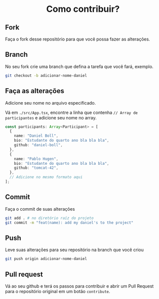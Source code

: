 # <h1 align="center">Como contribuir?</h1>

## Fork

Faça o fork desse repositório para que você possa fazer as alterações.

## Branch

No seu fork crie uma branch que defina a tarefa que você fará, exemplo.

```sh
git checkout -b adicionar-nome-daniel
```

## Faça as alterações

Adicione seu nome no arquivo especificado.

Vá em `./src/App.tsx`, encontre a linha que contenha `// Array de participantes` e adicione seu nome no array.

```ts
const participants: Array<Participant> = [
  {
    name: "Daniel Boll",
    bio: "Estudante do quarto ano bla bla bla",
    github: "daniel-boll",
  },
  {
    name: "Pablo Hugen",
    bio: "Estudante do quarto ano bla bla bla",
    github: "tomcat-42",
  },
  // Adicione no mesmo formato aqui
];
```

## Commit

Faça o commit de suas alterações

```sh
git add . # no diretório raíz do projeto
git commit -m "feat(name): add my daniel's to the project"
```

## Push

Leve suas alterações para seu repositório na branch que você criou

```sh
git push origin adicionar-nome-daniel
```

## Pull request

Vá ao seu github e terá os passos para contribuir e abrir um Pull Request para o repositório original em um botão `contribute`.
